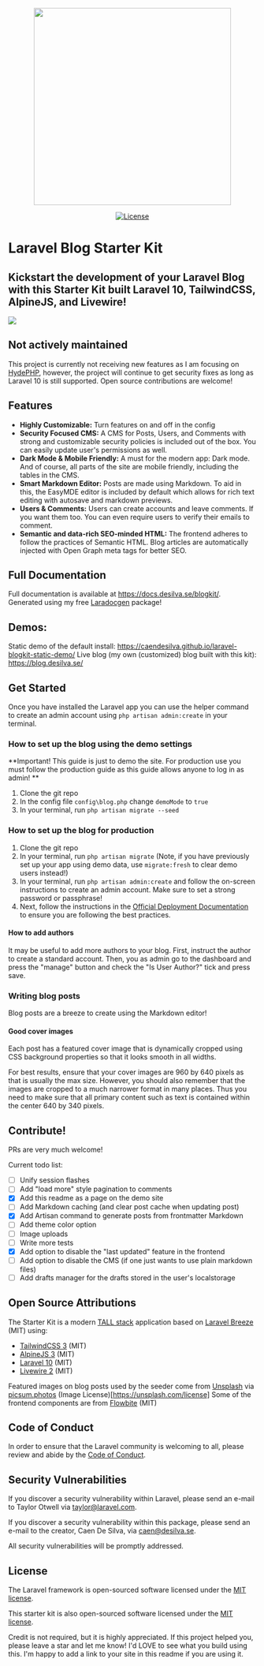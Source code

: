 <p align="center"><a href="https://laravel.com" target="_blank"><img src="https://raw.githubusercontent.com/laravel/art/master/logo-lockup/5%20SVG/2%20CMYK/1%20Full%20Color/laravel-logolockup-cmyk-red.svg" width="400"></a></p>

<p align="center">
<a href="https://packagist.org/packages/laravel/framework"><img src="https://img.shields.io/packagist/l/laravel/framework" alt="License"></a>
</p>

# Laravel Blog Starter Kit

## Kickstart the development of your Laravel Blog with this Starter Kit built Laravel 10, TailwindCSS, AlpineJS, and Livewire!

<img src="https://cdn.jsdelivr.net/gh/caendesilva/laravel-blogkit-static-demo@latest/storage/screenshots/devices/laptop_composite-min.png" />

## Not actively maintained
This project is currently not receiving new features as I am focusing on [HydePHP](https://github.com/hydephp/hyde), however,
the project will continue to get security fixes as long as Laravel 10 is still supported. Open source contributions are welcome!

## Features
* **Highly Customizable:** Turn features on and off in the config
*  **Security Focused CMS:** A CMS for Posts, Users, and Comments with strong and customizable security policies is included out of the box. You can easily update user's permissions as well.
*  **Dark Mode & Mobile Friendly:** A must for the modern app: Dark mode. And of course, all parts of the site are mobile friendly, including the tables in the CMS.
*  **Smart Markdown Editor:** Posts are made using Markdown. To aid in this, the EasyMDE editor is included by default which allows for rich text editing with autosave and markdown previews.
*  **Users & Comments:** Users can create accounts and leave comments. If you want them too. You can even require users to verify their emails to comment.
*  **Semantic and data-rich SEO-minded HTML:** The frontend adheres to follow the practices of Semantic HTML. Blog articles are automatically injected with Open Graph meta tags for better SEO. 

## Full Documentation
Full documentation is available at https://docs.desilva.se/blogkit/. Generated using my free [Laradocgen](https://github.com/caendesilva/laradocgen) package!

## Demos:
Static demo of the default install: https://caendesilva.github.io/laravel-blogkit-static-demo/
Live blog (my own (customized) blog built with this kit): https://blog.desilva.se/

## Get Started
Once you have installed the Laravel app you can use the helper command to create an admin account using `php artisan admin:create` in your terminal.

### How to set up the blog using the demo settings
**Important! This guide is just to demo the site. For production use you must follow the production guide as this guide allows anyone to log in as admin! **

1. Clone the git repo
2. In the config file `config\blog.php` change `demoMode` to `true`
3. In your terminal, run `php artisan migrate --seed`

### How to set up the blog for production
1. Clone the git repo
2. In your terminal, run `php artisan migrate` (Note, if you have previously set up your app using demo data, use `migrate:fresh` to clear demo users instead!)
3. In your terminal, run `php artisan admin:create` and follow the on-screen instructions to create an admin account. Make sure to set a strong password or passphrase!
4. Next, follow the instructions in the [Official Deployment Documentation](https://laravel.com/docs/9.x/deployment) to ensure you are following the best practices.

#### How to add authors
It may be useful to add more authors to your blog. First, instruct the author to create a standard account. Then, you as admin go to the dashboard and press the "manage" button and check the "Is User Author?" tick and press save.

### Writing blog posts
Blog posts are a breeze to create using the Markdown editor!

#### Good cover images
Each post has a featured cover image that is dynamically cropped using CSS background properties so that it looks smooth in all widths.

For best results, ensure that your cover images are 960 by 640 pixels as that is usually the max size. However, you should also remember that the images are cropped to a much narrower format in many places. Thus you need to make sure that all primary content such as text is contained within the center 640 by 340 pixels.

## Contribute!
PRs are very much welcome!

Current todo list:
- [ ] Unify session flashes
- [ ] Add "load more" style pagination to comments
- [x] Add this readme as a page on the demo site
- [ ] Add Markdown caching (and clear post cache when updating post)
- [x] Add Artisan command to generate posts from frontmatter Markdown
- [ ] Add theme color option
- [ ] Image uploads
- [ ] Write more tests
- [x] Add option to disable the "last updated" feature in the frontend
- [ ] Add option to disable the CMS (if one just wants to use plain markdown files)
- [ ] Add drafts manager for the drafts stored in the user's localstorage

## Open Source Attributions
The Starter Kit is a modern [TALL stack](https://tallstack.dev/) application based on [Laravel Breeze](https://github.com/laravel/breeze) (MIT) using:
- [TailwindCSS 3](https://tailwindcss.com/) (MIT)
- [AlpineJS 3](https://alpinejs.dev/) (MIT)
- [Laravel 10](https://laravel.com/) (MIT)
- [Livewire 2](https://laravel-livewire.com/) (MIT)

Featured images on blog posts used by the seeder come from [Unsplash](https://unsplash.com/) via [picsum.photos](https://picsum.photos/) (Image License)[https://unsplash.com/license]
Some of the frontend components are from [Flowbite](https://github.com/themesberg/flowbite) (MIT)


## Code of Conduct

In order to ensure that the Laravel community is welcoming to all, please review and abide by the [Code of Conduct](https://laravel.com/docs/contributions#code-of-conduct).

## Security Vulnerabilities

If you discover a security vulnerability within Laravel, please send an e-mail to Taylor Otwell via [taylor@laravel.com](mailto:taylor@laravel.com).

If you discover a security vulnerability within this package, please send an e-mail to the creator, Caen De Silva, via [caen@desilva.se](mailto:caen@desilva.se).

All security vulnerabilities will be promptly addressed.

## License

The Laravel framework is open-sourced software licensed under the [MIT license](https://opensource.org/licenses/MIT).

This starter kit is also open-sourced software licensed under the [MIT license](https://opensource.org/licenses/MIT).

Credit is not required, but it is highly appreciated. If this project helped you, please leave a star and let me know! I'd LOVE to see what you build using this. I'm happy to add a link to your site in this readme if you are using it.
